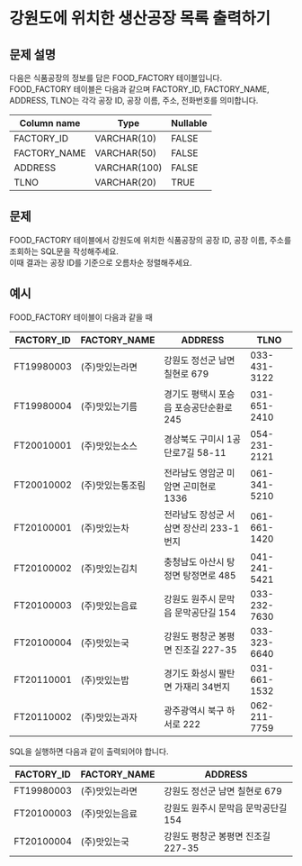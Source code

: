 # 강원도에 위치한 생산공장 목록 출력하기

## 문제 설명

다음은 식품공장의 정보를 담은 FOOD_FACTORY 테이블입니다.  
FOOD_FACTORY 테이블은 다음과 같으며 FACTORY_ID, FACTORY_NAME, ADDRESS, TLNO는 각각 공장 ID, 공장 이름, 주소, 전화번호를 의미합니다.  

| Column name  | Type         | Nullable |
|--------------|--------------|----------|
| FACTORY_ID   | VARCHAR(10)  | FALSE    |
| FACTORY_NAME | VARCHAR(50)  | FALSE    |
| ADDRESS      | VARCHAR(100) | FALSE    |
| TLNO         | VARCHAR(20)  | TRUE     |


## 문제

FOOD_FACTORY 테이블에서 강원도에 위치한 식품공장의 공장 ID, 공장 이름, 주소를 조회하는 SQL문을 작성해주세요.  
이때 결과는 공장 ID를 기준으로 오름차순 정렬해주세요.  


## 예시

FOOD_FACTORY 테이블이 다음과 같을 때  

| FACTORY_ID | FACTORY_NAME    | ADDRESS                              | TLNO         |
|------------|-----------------|--------------------------------------|--------------|
| FT19980003 | (주)맛있는라면   | 강원도 정선군 남면 칠현로 679          | 033-431-3122 |
| FT19980004 | (주)맛있는기름   | 경기도 평택시 포승읍 포승공단순환로 245 | 031-651-2410 |
| FT20010001 | (주)맛있는소스   | 경상북도 구미시 1공단로7길 58-11       | 054-231-2121 |
| FT20010002 | (주)맛있는통조림 | 전라남도 영암군 미암면 곤미현로 1336    | 061-341-5210 |
| FT20100001 | (주)맛있는차     | 전라남도 장성군 서삼면 장산리 233-1번지 | 061-661-1420 |
| FT20100002 | (주)맛있는김치   | 충청남도 아산시 탕정면 탕정면로 485     | 041-241-5421 |
| FT20100003 | (주)맛있는음료   | 강원도 원주시 문막읍 문막공단길 154     | 033-232-7630 |
| FT20100004 | (주)맛있는국     | 강원도 평창군 봉평면 진조길 227-35     | 033-323-6640 |
| FT20110001 | (주)맛있는밥     | 경기도 화성시 팔탄면 가재리 34번지      | 031-661-1532 |
| FT20110002 | (주)맛있는과자   | 광주광역시 북구 하서로 222             | 062-211-7759 |

SQL을 실행하면 다음과 같이 출력되어야 합니다.  

| FACTORY_ID | FACTORY_NAME    | ADDRESS                          |
|------------|-----------------|----------------------------------|
| FT19980003 | (주)맛있는라면   | 강원도 정선군 남면 칠현로 679      |
| FT20100003 | (주)맛있는음료   | 강원도 원주시 문막읍 문막공단길 154 |
| FT20100004 | (주)맛있는국     | 강원도 평창군 봉평면 진조길 227-35 |
